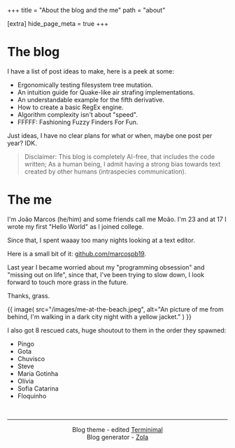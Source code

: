 +++
title = "About the blog and the me"
path = "about"

[extra]
hide_page_meta = true
+++

# The blog

I have a list of post ideas to make, here is a peek at some:

- Ergonomically testing filesystem tree mutation.
- An intuition guide for Quake-like air strafing implementations.
- An understandable example for the fifth derivative.
- How to create a basic RegEx engine.
- Algorithm complexity isn't about "speed".
- FFFFF: Fashioning Fuzzy Finders For Fun.

Just ideas, I have no clear plans for what or when, maybe one post per year? IDK.

> Disclaimer: This blog is completely AI-free, that includes the code written; As a human being, I admit having a strong bias towards text created by other humans (intraspecies communication).

# The me

I'm João Marcos (he/him) and some friends call me Moão. I'm 23 and at 17 I wrote my first "Hello World" as I joined college.

Since that, I spent waaay too many nights looking at a text editor.

Here is a small bit of it: [github.com/marcospb19](https://github.com/marcospb19).

Last year I became worried about my "programming obsession" and "missing out on life", since that, I've been trying to slow down, I look forward to touch more grass in the future.

Thanks, grass.

{{
  image(
    src="/images/me-at-the-beach.jpeg",
    alt="An picture of me from behind, I'm walking in a dark city night with a yellow jacket."
  )
}}

I also got 8 rescued cats, huge shoutout to them in the order they spawned:

- Pingo
- Gota
- Chuvisco
- Steve
- Maria Gotinha
- Olívia
- Sofia Catarina
- Floquinho

<br>

---

<p style="text-align: center;">
  Blog theme - edited <a href="https://github.com/pawroman/zola-theme-terminimal">Terminimal</a><br>
  Blog generator - <a href="https://github.com/getzola/zola">Zola</a><br>
</p>
